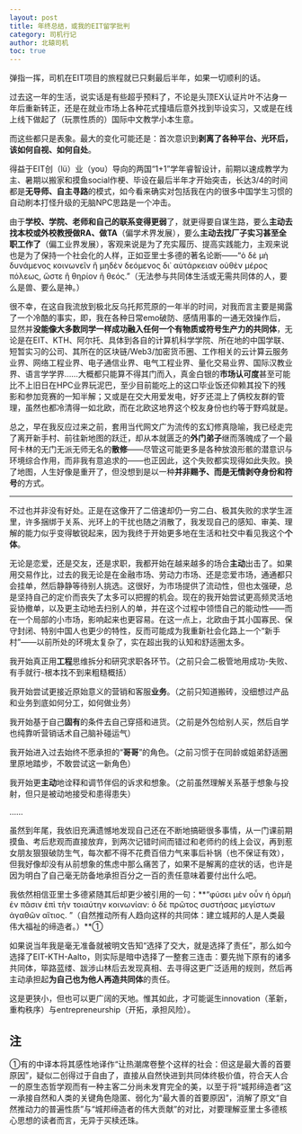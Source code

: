 ```yaml
---
layout: post
title: 年终总结，或我的EIT留学批判
category: 司机行记
author: 北辕司机
toc: true
---
```


弹指一挥，司机在EIT项目的旅程就已只剩最后半年，如果一切顺利的话。

过去这一年的生活，说实话是有些超乎预料了，不论是头顶EX认证片叶不沾身一年后重新转正，还是在就业市场上各种花式撞墙后意外找到毕设实习，又或是在线上线下做起了（玩票性质的）国际中文教学小本生意。

而这些都只是表象。最大的变化可能还是：首次意识到**剥离了各种平台、光环后，该如何自视、如何自处**。

得益于EIT创（lü）业（you）导向的两国“1+1”学年睿智设计，前期以速成教学为主、暑期以搬家和摸鱼social作梗、毕设在最后半年才开始突击，长达3/4的时间都是**无导师、自主寻路**的模式，如今看来确实对包括我在内的很多中国学生习惯的自动刷本打怪升级的无脑NPC思路是一个冲击。

由于**学校、学院、老师和自己的联系变得更弱**了，就更得要自谋生路，要么**主动去找本校或外校教授做RA、做TA**（偏学术界发展），要么**主动去找厂子实习甚至全职工作了**（偏工业界发展），客观来说是为了充实履历、提高实践能力，主观来说也是为了保持一个社会化的人样，正如亚里士多德的著名论断——“ὁ δὲ μὴ δυνάμενος κοινωνεῖν ἢ μηδὲν δεόμενος δι᾽ αὐτάρκειαν οὐθὲν μέρος πόλεως, ὥστε ἢ θηρίον ἢ θεός.”（无法参与共同体生活或无需共同体的人，要么是兽、要么是神。）

很不幸，在这自我流放到极北反乌托邦荒原的一年半的时间，对我而言主要是揭露了一个冷酷的事实，即，我在各种日常emo破防、感情用事的一通无效操作后，显然并**没能像大多数同学一样成功融入任何一个有物质或符号生产力的共同体**，无论是在EIT、KTH、阿尔托、具体到各自的计算机科学学院、所在地的中国学联、短暂实习的公司、其所在的区块链/Web3/加密货币圈、工作相关的云计算云服务业界、网络工程业界、电子通信业界、电气工程业界、量化交易业界、国际汉教业界、语言学学界……大概都只能算不得其门而入，真金白银的**市场认可度**甚至可能比不上旧日在HPC业界玩泥巴，至少目前能吃上的这口毕业饭还仰赖其投下的残影和参加竞赛的一知半解；又或是在交大用爱发电，好歹还混上了俩校友群的管理，虽然也都冷清得一如北欧，而在北欧这地界这个校友身份也约等于野鸡就是。

总之，早在我反应过来之前，套用当代网文广为流传的玄幻修真隐喻，我已经走完了离开新手村、前往新地图的跃迁，却从本就匮乏的**外门弟子**继而落魄成了一个最阿卡林的无门无派无师无名的**散修**——尽管这可能更多是各种放浪形骸的潜意识与环境综合作用，而非我有意追求的——也正因此，这个失败都实现得如此失败。换了地图，人生好像是重开了，但没想到是以一种**并非赐予、而是无情剥夺身份和符号**的方式。

---

不过也并非没有好处。正是在这像开了二倍速却仍一穷二白、极其失败的求学生涯里，许多捆绑于关系、光环上的干扰也随之消散了，我发现自己的感知、审美、理解的能力似乎变得敏锐起来，因为我终于开始更多地在生活和社交中看见我这个**个体**。

无论是恋爱，还是交友，还是求职，我都开始在越来越多的场合**主动**出击了。如果用交易作比，过去的我无论是在金融市场、劳动力市场、还是恋爱市场，通通都只会挂单，然后静静等待别人挑选。这很好，为市场提供了流动性，但也太强硬，总是坚持自己的定价而丧失了太多可以把握的机会。现在的我开始尝试更高频灵活地妥协撤单，以及更主动地去扫别人的单，并在这个过程中领悟自己的能动性——而在一个局部的小市场，影响起来也更容易。在这一点上，北欧由于其小国寡民、保守封闭、特别中国人也更少的特性，反而可能成为我重新社会化路上一个“新手村”——以前所处的环境太复杂了，实在超出我的认知和舒适圈太多。

我开始真正用**工程**思维拆分和研究求职各环节。（之前只会二极管地用成功-失败、有手就行-根本找不到来粗糙概括）

我开始尝试更接近原始意义的营销和客服**业务**。（之前只知道搬砖，没细想过产品和业务到底如何分工，如何做业务）

我开始基于自己**固有**的条件去自己穿搭和进货。（之前是外包给别人买，然后自学也纯靠听营销话术自己脑补碰运气）

我开始进入过去始终不愿承担的“**哥哥**”的角色。（之前习惯于在同龄或姐弟舒适圈里原地踏步，不敢尝试这一新角色）

我开始更**主动**地诠释和调节伴侣的诉求和想象。（之前虽然理解关系基于想象与投射，但只是被动地接受和患得患失）

……

虽然到年尾，我依旧充满遗憾地发现自己还在不断地搞砸很多事情，从一门课前期摸鱼、考后悲观而直接放弃，到两次记错时间而错过和老师约的线上会议，再到惹女朋友狠狠破防生气，每次都不得不花费百倍力气来事后补锅（也不保证有效），但我好像却没有从前想象的焦虑中那么痛苦了，如果不是解离的症状的话，也许是因为明白了自己毫无防备地承担百分之一百的责任意味着要付出什么吧。

我依然相信亚里士多德紧随其后却更少被引用的一句：**“φύσει μὲν οὖν ἡ ὁρμὴ ἐν πᾶσιν ἐπὶ τὴν τοιαύτην κοινωνίαν: ὁ δὲ πρῶτος συστήσας μεγίστων ἀγαθῶν αἴτιος. ”（自然推动所有人趋向这样的共同体：建立城邦的人是人类最伟大福祉的缔造者。）**①

如果说当年我是毫无准备就被明文告知“选择了交大，就是选择了责任”，那么如今选择了EIT-KTH-Aalto，则实际是暗中选择了一整套三连击：要先抛下原有的诸多共同体，筚路蓝缕、跋涉山林后去发现真相、去寻得这更广泛适用的规则，然后再主动承担起**为自己也为他人再造共同体**的责任。

这是更狭小，但也可以更广阔的天地。惟其如此，才可能诞生innovation（革新，重构秩序）与entrepreneurship（开拓，承担风险）。

## 注

①有的中译本将其感性地译作“让热潮席卷整个这样的社会：但这是最大善的首要原因”，疑似二创得过于自由了，直接从自然快进到共同体终极价值，符合天人合一的原生态哲学观而有一种主客二分尚未发育完全的美，以至于将“城邦缔造者”这一承接自然和人类的关键角色隐匿、弱化为“最大善的首要原因”，消解了原文“自然推动力的普遍性质”与“城邦缔造者的伟大贡献”的对比，对要理解亚里士多德核心思想的读者而言，无异于买椟还珠。
